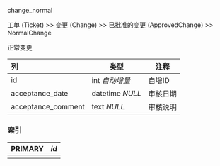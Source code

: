 change_normal

工单 (Ticket) >> 变更 (Change) >> 已批准的变更 (ApprovedChange) >> NormalChange

正常变更

| 列                 | 类型            | 注释     |
| :----------------- | --------------- | -------- |
| id                 | int *自动增量*  | 自增ID   |
| acceptance_date    | datetime *NULL* | 审核日期 |
| acceptance_comment | text *NULL*     | 审核说明 |

### 索引

| PRIMARY | *id* |
| :------ | ---- |
|         |      |